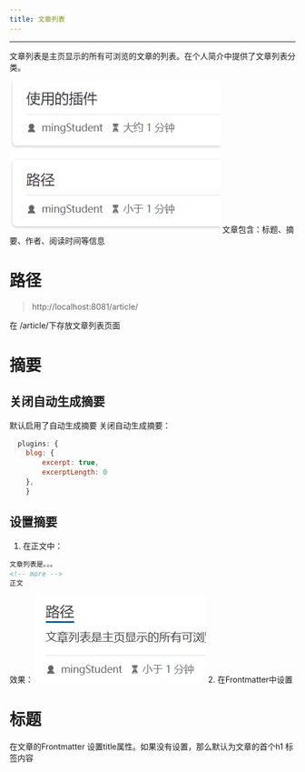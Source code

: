 ```yaml
---
title: 文章列表
---
```


---
文章列表是主页显示的所有可浏览的文章的列表。在个人简介中提供了文章列表分类。
<!-- more -->
![](./attachments/文章列表.webp)
	文章包含：标题、摘要、作者、阅读时间等信息
# 路径
> http://localhost:8081/article/

在 /article/下存放文章列表页面
# 摘要
## 关闭自动生成摘要
默认启用了自动生成摘要
关闭自动生成摘要：
``` js title:theme.ts
  plugins: {
    blog: {
		excerpt: true,
		excerptLength: 0
	},
	}
```

## 设置摘要
1. 在正文中：
``` markdown
文章列表是。。。
<!-- more -->
正文
```
效果：
![](./attachments/文章列表-1.webp)
2. 在Frontmatter中设置

# 标题
在文章的Frontmatter 设置title属性。如果没有设置，那么默认为文章的首个h1 标签内容

